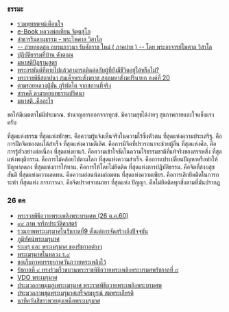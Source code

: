 ### ธรรมะ
- [รวมพุทธพจน์เตือนใจ](https://sites.google.com/site/dhammatharn/phuthth-phcn/rwm-phuthth-phcn)
- [e-Book หลวงพ่อเทียน จิตฺตสุโภ](http://www.watsanamnai.info/pdf/)
- [ลำธารริมลานธรรม - พระไพศาล วิสาโล](https://www.visalo.org/article/budLumTarn.htm)
- [-- ถ่ายทอดสด อบรมภาวนา รับศักราช ใหม่ ( ภาคบ่าย ) -- โดย พระอาจารย์ไพศาล วิสาโล](https://www.facebook.com/watch/live/?ref=watch_permalink&v=1667240136648058)
- [ปฏิบัติธรรมที่บ้าน ดังตฤณ](https://www.facebook.com/watch/?v=1537247442981074)
- [มหาสติปัฏฐานสูตร](http://www.nkgen.com/34.htm)
- [พระอรหันต์ที่ตายไปแล้วสามารถติดต่อกับผู้ที่ยังมีชีวิตอยู่ได้หรือไม่?](https://drronenv.wordpress.com/2014/04/30/pra-arahan-nippan/)
- [พระราชพิธีสถาปนา สมเด็จพระสังฆราช สกลมหาสังฆปรินายก องค์ที่ 20](https://www.facebook.com/watch/live/?ref=watch_permalink&v=10154203318770841)
- [ตามรอยหลวงปู่มั่น ภูริทัตโต จากสถานที่จริง](https://www.youtube.com/watch?v=5avdawvh4SA)
- [สารคดี ตามรอยบทธรรมปริศนา](https://www.youtube.com/watch?v=F50Izhd8SUU)
- [มหาสติ..คืออะไร](https://www.facebook.com/permalink.php?story_fbid=1547088265329913&id=174670492571704)

ขอให้มีเมตตาไม่มีประมาณ. ชำนาญการออกจากทุกข์.  มีความสุขได้ง่ายๆ สุขภาพกายและใจแข็งแรงครับ

ที่สุดแห่งธรรม
     ที่สุดแห่งทักษะ. คือความรู้แจ้งเห็นจริงในความไร้ซึ่งตัวตน
     ที่สุดแห่งความประเสริฐ. คือการฝึกจิตของตนได้สำเร็จ
     ที่สุดแห่งความดีเลิศ. คือการมีจิตที่ปรารถนาจะช่วยผู้อื่น
     ที่สุดแห่งศีล. คือการรู้ตัวอย่างต่อเนื่อง
     ที่สุดแห่งยาแก้. คือความเข้าใจชัดในความไร้ธรรมชาติที่แท้จริงของสรรพสิ่ง
     ที่สุดแห่งพฤติกรรม. คือการไม่คล้อยไปตามโลก
     ที่สุดแห่งความสำเร็จ. คือการแปรเปลี่ยนปัญหาหรือทำให้ปัญหาลดลง
     ที่สุดแห่งการให้ทาน. คือการให้โดยไม่ยึดติด
     ที่สุดแห่งการปฎิบัติธรรม. คือจิตที่สงบสุขสันติ
     ที่สุดแห่งความอดทน. คือความอ่อนน้อมถ่อมตน
     ที่สุดแห่งความเพียร. คือการเลิกยึดติดในการกระทำ
     ที่สุดแห่ง การภาวนา. คือจิตปราศจากมายา
     ที่สุดแห่ง ปัญญา. คือไม่ยึดติดทุกสิ่งตามที่มันปรากฏ
     
### 26 ตค
- [พระราชพิธีถวายพระเพลิงพระบรมศพ (26 ต.ค.60)](https://www.facebook.com/tnamcot/photos?tab=album&album_id=1281206845316785)
- [๙๙ ภาพ จารึกประวัติศาสตร์](https://www.facebook.com/thairath/photos/?tab=album&album_id=10156244532752439)
- [รวมภาพพระเมรุมาศในรัชกาลที่9 ตั้งแต่การจัดสร้างถึงปัจจุบัน](https://www.facebook.com/everycamera/photos?tab=album&album_id=1144771478988990)
- [ภูมิทัศน์พระเมรุมาศ](https://www.facebook.com/Thairath/posts/10156237083177439)
- [ระเมรุ และ พระเมรุมาศ ของรัชกาลต่างๆ](https://www.facebook.com/permalink.php?story_fbid=10210341278556916&id=1490681263)
- [พระเมรุมาศในหลวง ร.๙](https://www.facebook.com/Mono29News/posts/435409050194587)
- [ขอเก็บภาพบรรยากาศวันถวายพระเพลิงไว้](https://www.facebook.com/keatkong/media_set?set=a.10155838966659310.1073741855.616624309&type=3)
- [รัชกาลที่ ๙ ทรงร่วมริ้วขบวนพระราชพิธีถวายพระเพลิงพระบรมศพรัชกาลที่ ๘](https://www.facebook.com/clipdet1000000view/posts/1459375330847636)
- [VDO พระเมรุมาศ](https://www.facebook.com/teerath.sirisuriyabavornkul/videos/10209110847922091/)
- [ประมวลภาพมุมสูงพระเมรุมาศ พระราชพิธีถวายพระเพลิงพระบรมศพ](https://www.facebook.com/watch/?v=1758807341087407)
- [ประมวลภาพชุดพระเมรุมาศเสร็จสมบูรณ์ สมพระเกียรติ](https://www.facebook.com/tnamcot/photos?tab=album&album_id=1275830715854398)
- [นาทีควันสีขาวพวยพุ่งเหนือพระเมรุมาศ](https://www.khaosod.co.th/the-royal-cremation/news_596533)

